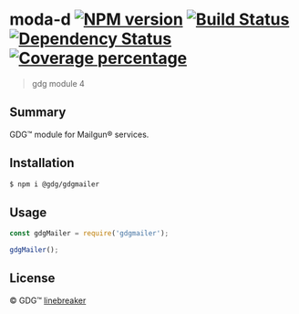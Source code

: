 # moda-d [![NPM version][npm-image]][npm-url] [![Build Status][travis-image]][travis-url] [![Dependency Status][daviddm-image]][daviddm-url] [![Coverage percentage][coveralls-image]][coveralls-url]
> gdg module 4

## Summary
GDG™ module for Mailgun® services.

## Installation

```sh
$ npm i @gdg/gdgmailer
```

## Usage

```js
const gdgMailer = require('gdgmailer');

gdgMailer();
```
## License

 © GDG™ [linebreaker](dev.gdg.io)


[npm-image]: https://badge.fury.io/js/moda-d.svg
[npm-url]: https://npmjs.org/package/moda-d
[travis-image]: https://travis-ci.org/gdg/moda-d.svg?branch=master
[travis-url]: https://travis-ci.org/gdg/moda-d
[daviddm-image]: https://david-dm.org/gdg/moda-d.svg?theme=shields.io
[daviddm-url]: https://david-dm.org/gdg/moda-d
[coveralls-image]: https://coveralls.io/repos/gdg/moda-d/badge.svg
[coveralls-url]: https://coveralls.io/r/gdg/moda-d

